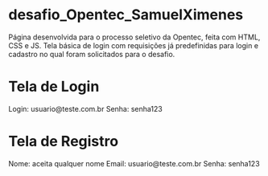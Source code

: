 # desafio_Opentec_SamuelXimenes
Página desenvolvida para o processo seletivo da Opentec, feita com HTML, CSS e JS. Tela básica de login com requisições já predefinidas para login e cadastro no qual foram solicitados para o desafio.

<div>
  <h1>Tela de Login</h1>
    <a>Login: usuario@teste.com.br </a>
    <a>Senha: senha123</a>
</div>

<div>
  <h1>Tela de Registro</h1>
    <a>Nome: aceita qualquer nome </a>
    <a>Email: usuario@teste.com.br </a>
    <a>Senha: senha123</a>
</div>
